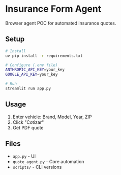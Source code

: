 # Insurance Form Agent

Browser agent POC for automated insurance quotes.

## Setup

```bash
# Install
uv pip install -r requirements.txt

# Configure (.env file)
ANTHROPIC_API_KEY=your_key
GOOGLE_API_KEY=your_key

# Run
streamlit run app.py
```

## Usage

1. Enter vehicle: Brand, Model, Year, ZIP
2. Click "Cotizar"
3. Get PDF quote

## Files

- `app.py` - UI
- `quote_agent.py` - Core automation
- `scripts/` - CLI versions
